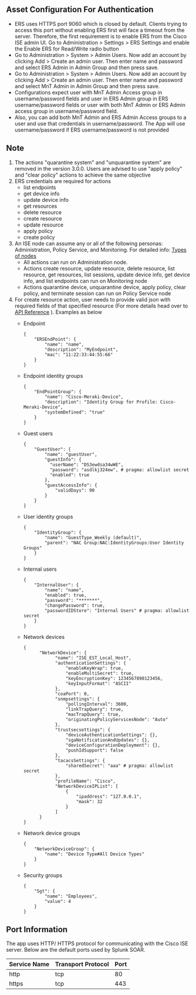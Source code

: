 [comment]: # " File: README.md"
[comment]: # "  Copyright (c) 2014-2023 Splunk Inc."
[comment]: # ""
[comment]: # "  SPLUNK CONFIDENTIAL - Use or disclosure of this material in whole or in part"
[comment]: # "  without a valid written license from Splunk Inc. is PROHIBITED."
[comment]: # ""
[comment]: # " pragma: allowlist secret "
[comment]: # " pragma: allowlist secret "
[comment]: # " pragma: allowlist secret "
## Asset Configuration For Authentication

-   ERS uses HTTPS port 9060 which is closed by default. Clients trying to access this port without
    enabling ERS first will face a timeout from the server. Therefore, the first requirement is to
    enable ERS from the Cisco ISE admin UI. Go to Administration \> Settings \> ERS Settings and
    enable the Enable ERS for Read/Write radio button
-   Go to Administration \> System \> Admin Users. Now add an account by clicking Add \> Create an
    admin user. Then enter name and password and select ERS Admin in Admin Group and then press
    save.
-   Go to Administration \> System \> Admin Users. Now add an account by clicking Add \> Create an
    admin user. Then enter name and password and select MnT Admin in Admin Group and then press
    save.
-   Configurations expect user with MnT Admin Access group in username/password fields and user in
    ERS Admin group in ERS username/password fields or user with both MnT Admin or ERS Admin access
    group in username/password field.
-   Also, you can add both MnT Admin and ERS Admin Access groups to a user and use that credentials
    in username/password. The App will use username/password if ERS username/password is not
    provided

## Note

1.  The actions "quarantine system" and "unquarantine system" are removed in the version 3.0.0.
    Users are advised to use "apply policy" and "clear policy" actions to achieve the same objective
2.  ERS credentials are required for actions
    -   list endpoints
    -   get device info
    -   update device info
    -   get resources
    -   delete resource
    -   create resource
    -   update resource
    -   apply policy
    -   create policy
3.  An ISE node can assume any or all of the following personas: Administration, Policy Service, and
    Monitoring. For detailed info: [Types of
    nodes](https://www.cisco.com/en/US/docs/security/ise/1.0/user_guide/ise10_dis_deploy.html#wp1123452)
    -   All actions can run on Administration node.
    -   Actions create resource, update resource, delete resource, list resource, get resources,
        list sessions, update device info, get device info, and list endpoints can run on Monitoring
        node
    -   Actions quarantine device, unquarantine device, apply policy, clear policy, and terminate
        session can run on Policy Service node
4.  For create resource action, user needs to provide valid json with required fields of that
    specified resource (For more details head over to [API
    Reference](https://developer.cisco.com/docs/identity-services-engine/v1/#!endpoint) ). Examples
    as below
    -   Endpoint

            {
                "ERSEndPoint": {
                    "name": "name",
                    "description": "MyEndpoint",
                    "mac": "11:22:33:44:55:66"
                }
            }
                

    -   Endpoint identity groups

            {
                "EndPointGroup": {
                    "name": "Cisco-Meraki-Device",
                    "description": "Identity Group for Profile: Cisco-Meraki-Device",
                    "systemDefined": "true"
                }
            }
                

    -   Guest users

            {
                "GuestUser": {
                    "name": "guestUser",
                    "guestInfo": {
                      "userName": "DS3ewdsa34wWE",
                      "password": "asdlkj324ew", # pragma: allowlist secret
                      "enabled": true
                    },
                    "guestAccessInfo": {
                        "validDays": 90
                    }
                }
            }
                

    -   User identity groups

            {
                "IdentityGroup": {
                    "name": "GuestType_Weekly (default)",
                    "parent": "NAC Group:NAC:IdentityGroups:User Identity Groups"
                }
            }
                

    -   Internal users

            {
                "InternalUser": {
                    "name": "name",
                    "enabled": true,
                    "password": "*******",
                    "changePassword": true,
                    "passwordIDStore": "Internal Users" # pragma: allowlist secret
                }
            }
                

    -   Network devices

            {
                  "NetworkDevice": {
                        "name": "ISE_EST_Local_Host",
                        "authenticationSettings": {
                            "enableKeyWrap": true,
                            "enableMultiSecret": true,
                            "keyEncryptionKey": 1234567890123456,
                            "keyInputFormat": "ASCII"
                        },
                        "coaPort": 0,
                        "snmpsettings": {
                            "pollingInterval": 3600,
                            "linkTrapQuery": true,
                            "macTrapQuery": true,
                            "originatingPolicyServicesNode": "Auto"
                        },
                        "trustsecsettings": {
                            "deviceAuthenticationSettings": {},
                            "sgaNotificationAndUpdates": {},
                            "deviceConfigurationDeployment": {},
                            "pushIdSupport": false
                        },
                        "tacacsSettings": {
                            "sharedSecret": "aaa" # pragma: allowlist secret
                        },
                        "profileName": "Cisco",
                        "NetworkDeviceIPList": [
                            {
                                "ipaddress": "127.0.0.1",
                                "mask": 32
                            }
                        ]
                  }
            }
                

    -   Network device groups

            {
                "NetworkDeviceGroup": {
                    "name": "Device Type#All Device Types"
                }
            }
                

    -   Security groups

            {
                "Sgt": {
                    "name": "Employees",
                    "value": 4
                }
            }
                

## Port Information

The app uses HTTP/ HTTPS protocol for communicating with the Cisco ISE server. Below are the default
ports used by Splunk SOAR.

| Service Name | Transport Protocol | Port |
|--------------|--------------------|------|
| http         | tcp                | 80   |
| https        | tcp                | 443  |
